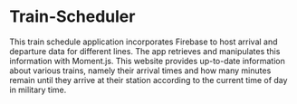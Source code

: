 # Train-Scheduler
This train schedule application incorporates Firebase to host arrival and departure data for different lines.  The app retrieves and manipulates this information with Moment.js. This website provides up-to-date information about various trains, namely their arrival times and how many minutes remain until they arrive at their station according to the current time of day in military time.
